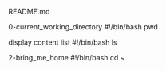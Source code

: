 README.md

0-current_working_directory
#!/bin/bash
pwd

display content list
#!/bin/bash
ls

2-bring_me_home
#!/bin/bash
cd ~
